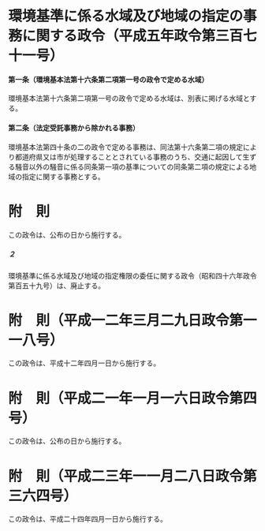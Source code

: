 # 環境基準に係る水域及び地域の指定の事務に関する政令（平成五年政令第三百七十一号）
#### 第一条（環境基本法第十六条第二項第一号の政令で定める水域）
環境基本法第十六条第二項第一号の政令で定める水域は、別表に掲げる水域とする。
#### 第二条（法定受託事務から除かれる事務）
環境基本法第四十条の二の政令で定める事務は、同法第十六条第二項の規定により都道府県又は市が処理することとされている事務のうち、交通に起因して生ずる騒音以外の騒音に係る同条第一項の基準についての同条第二項の規定による地域の指定に関する事務とする。
# 附　則
この政令は、公布の日から施行する。
##### ２
環境基準に係る水域及び地域の指定権限の委任に関する政令（昭和四十六年政令第百五十九号）は、廃止する。
# 附　則（平成一二年三月二九日政令第一一八号）
この政令は、平成十二年四月一日から施行する。
# 附　則（平成二一年一月一六日政令第四号）
この政令は、公布の日から施行する。
# 附　則（平成二三年一一月二八日政令第三六四号）
この政令は、平成二十四年四月一日から施行する。
